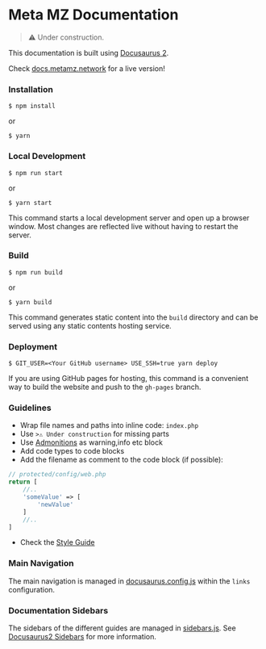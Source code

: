 # Meta MZ Documentation

>⚠️ Under construction.

This documentation is built using [Docusaurus 2](https://v2.docusaurus.io/).

Check [docs.metamz.network](http://docs.metamz.network) for a live version!

### Installation

```
$ npm install
```

or

```
$ yarn
```

### Local Development

```
$ npm run start
```

or

```
$ yarn start
```

This command starts a local development server and open up a browser window. Most changes are reflected live without having to restart the server.

### Build

```
$ npm run build
```

or 

```
$ yarn build
```

This command generates static content into the `build` directory and can be served using any static contents hosting service.

### Deployment

```
$ GIT_USER=<Your GitHub username> USE_SSH=true yarn deploy
```

If you are using GitHub pages for hosting, this command is a convenient way to build the website and push to the `gh-pages` branch.

### Guidelines

- Wrap file names and paths into inline code: `index.php`
- Use `>⚠️ Under construction` for missing parts
- Use [Admonitions](docs/doc1.md#Admonitions) as warning,info etc block
- Add code types to code blocks
- Add the filename as comment to the code block (if possible):

```php
// protected/config/web.php
return [
    //..
    'someValue' => [
        'newValue'
    ]
    //..
]
```

- Check the [Style Guide](docs/doc1.md)

### Main Navigation

The main navigation is managed in [docusaurus.config.js](docusaurus.config.js) within the `links` configuration.

### Documentation Sidebars

The sidebars of the different guides are managed in [sidebars.js](sidebars.js). 
See [Docusaurus2 Sidebars](https://v2.docusaurus.io/docs/sidebar/) for more information.